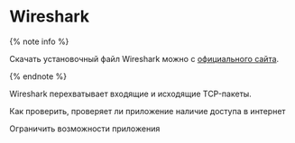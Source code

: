 # Wireshark

{% note info %}

Скачать установочный файл Wireshark можно с [официального сайта](https://www.wireshark.org/download.html).

{% endnote %}

Wireshark перехватывает входящие и исходящие TCP-пакеты.

Как проверить, проверяет ли приложение наличие доступа в интернет

Ограничить возможности приложения